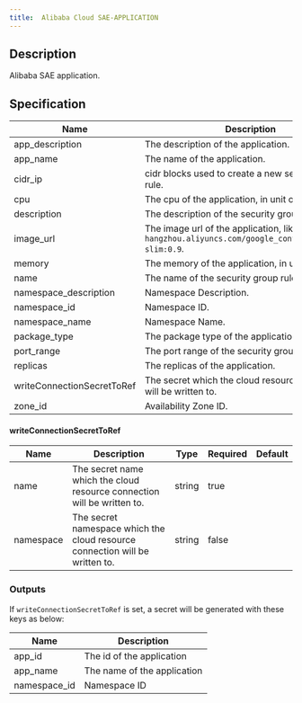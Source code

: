 ```yaml
---
title:  Alibaba Cloud SAE-APPLICATION
---
```


## Description

Alibaba SAE application.

## Specification


 Name | Description | Type | Required | Default 
 ------------ | ------------- | ------------- | ------------- | ------------- 
 app_description | The description of the application. | string | false |  
 app_name | The name of the application. | string | true |  
 cidr_ip | cidr blocks used to create a new security group rule. | string | false |  
 cpu | The cpu of the application, in unit of millicore. | string | false |  
 description | The description of the security group rule. | string | false |  
 image_url | The image url of the application, like `registry.cn-hangzhou.aliyuncs.com/google_containers/nginx-slim:0.9`. | string | true |  
 memory | The memory of the application, in unit of MB. | string | false |  
 name | The name of the security group rule. | string | false |  
 namespace_description | Namespace Description. |  | false |  
 namespace_id | Namespace ID. | string | true |  
 namespace_name | Namespace Name. | string | true |  
 package_type | The package type of the application. | string | false |  
 port_range | The port range of the security group rule. | string | false |  
 replicas | The replicas of the application. | string | false |  
 writeConnectionSecretToRef | The secret which the cloud resource connection will be written to. | [writeConnectionSecretToRef](#writeConnectionSecretToRef) | false |  
 zone_id | Availability Zone ID. | string | false |  


#### writeConnectionSecretToRef

 Name | Description | Type | Required | Default 
 ------------ | ------------- | ------------- | ------------- | ------------- 
 name | The secret name which the cloud resource connection will be written to. | string | true |  
 namespace | The secret namespace which the cloud resource connection will be written to. | string | false |  


### Outputs

If `writeConnectionSecretToRef` is set, a secret will be generated with these keys as below:

 Name | Description 
 ------------ | ------------- 
 app_id | The id of the application
 app_name | The name of the application
 namespace_id | Namespace ID
